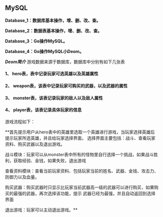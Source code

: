 
## MySQL

**Database_1：数据库基本操作，增、删、改、查。**


**Database_2：数据表基本操作，增、删、改、查。**


**Database_3：Go操作MySQL。**


**Database_4：Go操作MySQL小Deom。**


***Deom简介***
游戏数据来源于数据库，数据库中分别有如下几张表

#### 1、	hero表，表中记录玩家可选英雄以及英雄属性
#### 2、	weapon表，该表中记录玩家可购买的武器，以及武器的属性
#### 3、	monster表，该表记录玩家的敌人以及敌人属性
#### 4、	player表，该表记录具体玩家的信息

游戏流程如下：

**首先提示用户从hero表中的英雄里选取一个英雄进行游戏，当玩家选择英雄后提示玩家所选英雄，并且给玩家选择界面，
选择界面主要包括：战斗、查看玩家资料、购买武器以及退出游戏。


战斗模块：玩家可以从monster表中所有的怪物里自行选择一个挑战，如果战斗胜利，获取经验、金钱，如果失败，退出游戏


查看资料模块：查看当前玩家资料、包括玩家当前的姓名、武器、金钱、攻击力、防御力以及血量。


购买武器：购买武器时只显示比玩家当前武器高一级的武器可以进行购买，如果购买的最强的武器，再次选择该功能，提示
武器已经为最强，并且自动返回到选择界面


退出游戏：玩家可以主动退出游戏。**

